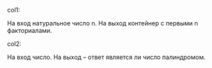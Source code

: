 col1:

На вход натуральное число n. На выход контейнер с первыми n факториалами.

col2:

На вход число. На выход – ответ является ли число палиндромом.
